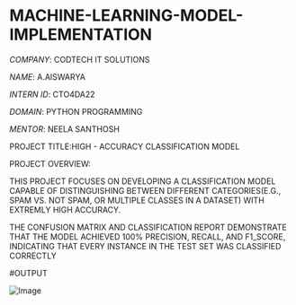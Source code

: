 # MACHINE-LEARNING-MODEL-IMPLEMENTATION

*COMPANY*: CODTECH IT SOLUTIONS

*NAME*: A.AISWARYA

*INTERN ID*: CTO4DA22

*DOMAIN*: PYTHON PROGRAMMING

*MENTOR*: NEELA SANTHOSH

PROJECT TITLE:HIGH - ACCURACY CLASSIFICATION MODEL

PROJECT OVERVIEW:

THIS  PROJECT FOCUSES ON DEVELOPING A CLASSIFICATION MODEL CAPABLE OF DISTINGUISHING BETWEEN DIFFERENT CATEGORIES(E.G., SPAM VS. NOT SPAM, OR MULTIPLE CLASSES IN A DATASET) WITH EXTREMLY HIGH ACCURACY.

THE CONFUSION MATRIX AND CLASSIFICATION REPORT DEMONSTRATE THAT THE MODEL ACHIEVED 100% PRECISION, RECALL, AND F1_SCORE, INDICATING THAT EVERY INSTANCE IN THE TEST SET WAS CLASSIFIED CORRECTLY

#OUTPUT

![Image](https://github.com/user-attachments/assets/e2ea6a04-86c1-4fce-91ad-26e85647a560)

